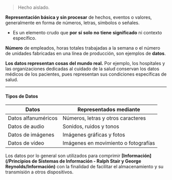 > Hecho aislado.

**Representación básica y sin procesar** de hechos, eventos o valores, generalmente en forma de números, letras, símbolos o señales. 

- Es un elemento crudo que **por** **sí** **solo** **no** **tiene** **significado** ni contexto específico.

**Número** de empleados, horas totales trabajadas a la semana o el número de unidades fabricadas en una línea de producción, son ejemplos de **datos**.

**Los datos representan cosas del mundo real.** Por ejemplo, los hospitales y las organizaciones dedicadas al cuidado de la salud conservan los datos médicos de los pacientes, pues representan sus condiciones específicas de salud.
****
#### **Tipos de Datos**
| Datos               | Representados mediante               |
| ------------------- | ------------------------------------ |
| Datos alfanuméricos | Números, letras y otros caracteres   |
| Datos de audio      | Sonidos, ruidos y tonos              |
| Datos de imágenes   | Imágenes gráficas y fotos            |
| Datos de vídeo      | Imágenes en movimiento o fotografías |
Los datos por lo general son utilizados para comprimir **[Información](/Principios de Sistemas de Información - Ralph Stair y George Reynolds/Información)** con la finalidad de facilitar el almacenamiento y su transmisión a otros dispositivos.